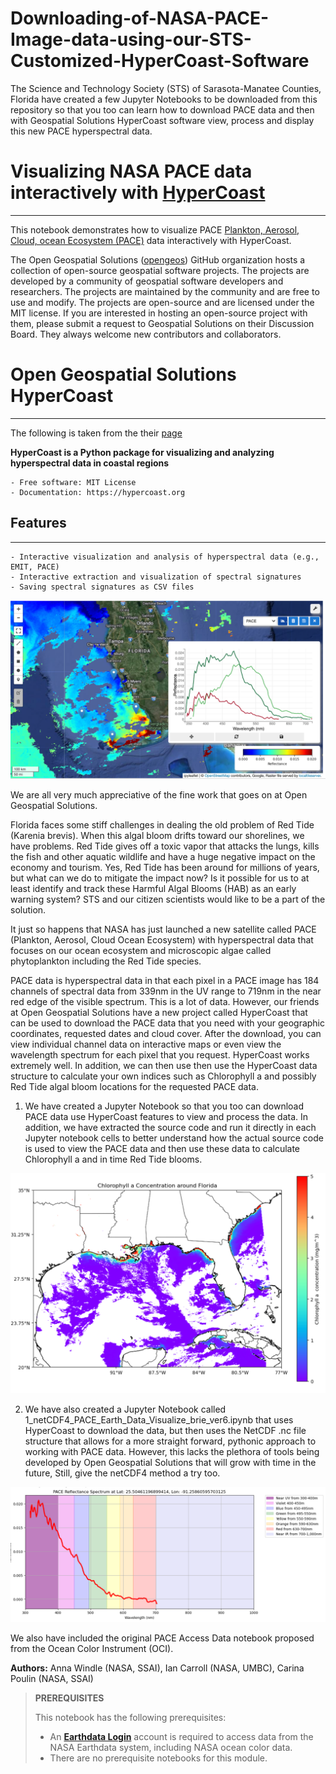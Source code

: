 # Downloading-of-NASA-PACE-Image-data-using-our-STS-Customized-HyperCoast-Software
The Science and Technology Society (STS) of Sarasota-Manatee Counties, Florida have created a few Jupyter Notebooks to be downloaded from this repository so that you too can learn how to download PACE data and then with Geospatial Solutions HyperCoast software view, process and display this new PACE hyperspectral data. 

# **Visualizing NASA PACE data interactively with [HyperCoast](https://github.com/opengeos/HyperCoast)**
---

This notebook demonstrates how to visualize PACE [Plankton, Aerosol, Cloud, ocean Ecosystem (PACE)](https://pace.gsfc.nasa.gov) data interactively with HyperCoast.

The Open Geospatial Solutions ([opengeos](https://github.com/opengeos)) GitHub organization hosts a collection of open-source geospatial software projects. The projects are developed by a community of geospatial software developers and researchers. The projects are maintained by the community and are free to use and modify. The projects are open-source and are licensed under the MIT license. If you are interested in hosting an open-source project with them, please submit a request to Geospatial Solutions on their Discussion Board. They always welcome new contributors and collaborators.

# **Open Geospatial Solutions HyperCoast**
---

The following is taken from the their [page](https://github.com/opengeos/HyperCoast?tab=readme-ov-file)


**HyperCoast is a Python package for visualizing and analyzing hyperspectral data in coastal regions**

    - Free software: MIT License
    - Documentation: https://hypercoast.org

## Features
---

    - Interactive visualization and analysis of hyperspectral data (e.g., EMIT, PACE)
    - Interactive extraction and visualization of spectral signatures
    - Saving spectral signatures as CSV files

![image1](HyperCoast_Map.png)

We are all very much appreciative of the fine work that goes on at Open Geospatial Solutions. 

Florida faces some stiff challenges in dealing the old problem of Red Tide (Karenia brevis). When this algal bloom drifts toward our shorelines, we have problems. Red Tide gives off a toxic vapor that attacks the lungs, kills the fish and other aquatic wildlife and have a huge negative impact on the economy and tourism. Yes, Red Tide has been around for millions of years, but what can we do to mitigate the impact now? Is it possible for us to at least identify and track these Harmful Algal Blooms (HAB) as an early warning system? STS and our citizen scientists would like to be a part of the solution.   

It just so happens that NASA has just launched a new satellite called PACE (Plankton, Aerosol, Cloud Ocean Ecosystem) with hyperspectral data that focuses on our ocean ecosystem and microscopic algae called phytoplankton including the Red Tide species. 

PACE data is hyperspectral data in that each pixel in a PACE image has 184 channels of spectral data from 339nm in the UV range to 719nm in the near red edge of the visible spectrum. This is a lot of data. However, our friends at Open Geospatial Solutions have a new project called HyperCoast that can be used to download the PACE data that you need with your geographic coordinates, requested dates and cloud cover. After the download, you can view individual channel data on interactive maps or even view the wavelength spectrum for each pixel that you request. HyperCoast works extremely well. In addition, we can then use then use the HyperCoast data structure to calculate your own indices such as Chlorophyll a and possibly Red Tide algal bloom locations for the requested PACE data. 

1) We have created a Jupyter Notebook so that you too can download PACE data use HyperCoast features to view and process the data. In addition, we have extracted the source code and run it directly in each Jupyter notebook cells to better understand how the actual source code is used to view the PACE data and then use these data to calculate Chlorophyll a and in time Red Tide blooms. 

![image1](chlor_a.png)

2) We have also created a Jupyter Notebook called 1_netCDF4_PACE_Earth_Data_Visualize_brie_ver6.ipynb that uses HyperCoast to download the data, but then uses the NetCDF .nc file structure that allows for a more straight forward, pythonic approach to working with PACE data. However, this lacks the plethora of tools being developed by Open Geospatial Solutions that will grow with time in the future, Still, give the netCDF4 method a try too. 

![image1](wavelength.png)

We also have included the original PACE Access Data notebook proposed from the Ocean Color Instrument (OCI).

**Authors:** Anna Windle (NASA, SSAI), Ian Carroll (NASA, UMBC), Carina Poulin (NASA, SSAI)

> **PREREQUISITES**
>
> This notebook has the following prerequisites:
> - An **<a href="https://urs.earthdata.nasa.gov/" target="_blank">Earthdata Login</a>**
>   account is required to access data from the NASA Earthdata system, including NASA ocean color data.
> - There are no prerequisite notebooks for this module.

